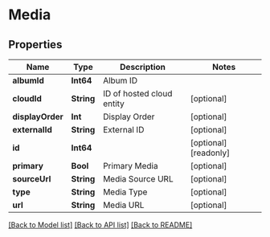 # Media

## Properties
Name | Type | Description | Notes
------------ | ------------- | ------------- | -------------
**albumId** | **Int64** | Album ID | 
**cloudId** | **String** | ID of hosted cloud entity | [optional] 
**displayOrder** | **Int** | Display Order | [optional] 
**externalId** | **String** | External ID | [optional] 
**id** | **Int64** |  | [optional] [readonly] 
**primary** | **Bool** | Primary Media | [optional] 
**sourceUrl** | **String** | Media Source URL | [optional] 
**type** | **String** | Media Type | [optional] 
**url** | **String** | Media URL | [optional] 

[[Back to Model list]](../README.md#documentation-for-models) [[Back to API list]](../README.md#documentation-for-api-endpoints) [[Back to README]](../README.md)


